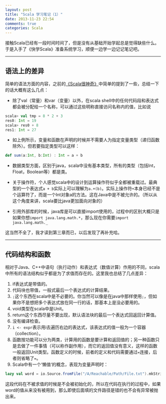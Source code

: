 ```yaml
---
layout: post
title: "Scala 学习笔记（1）"
date: 2013-11-23 22:54
comments: true
categories: Scala
---
```


接触Scala已经有一段时间时间了，但是没有从基础开始学起总是觉得缺些什么。于是入手了《快学Scala》准备系统学习，顺便一边学一边记记笔记吧。

<!--more-->

----

## 语法上的差异

简单的语法方面的内容，之前的[《Scala很神奇》](http://iceongrass.com/blog/2013/11/11/scalahen-shen-qi/)中简单的提到了一些，总结一下的话大概有这么几点：

- 除了val（常量）和var（变量）以外，在scala shell中的任何代码段和表达式都会被分配给一个名称，可以通过这些明称直接访问名称内的值，比如说
    
```scala
scala> val tmp = 8 * 2 + 3
res0: Int = 19
scala> res0 + 8
res1: Int = 27
```

- 如上例所示，变量和函数在声明的时候并不需要人为指定变量类型（递归函数除外）。但若要指定类型可以这样：

```scala
def sum(a:Int, b:Int) : Int = a + b
```

- 数据类型方面，区别于java，scala中没有基本类型，所有的类型（包括Int，Float，Boolean等）都是类。

- 关于操作符，个人感觉scala中的设计到运算操作符似乎全都被重载过。最典型的一个表达式`a + b`实际上可以理解为`a.+(b)`。实际上操作符`+`本身已经不是个运算符了，而是一个Int对象a的方法。这在Java中是不被允许的。（所以从这个角度来讲，scala要比java更加面向对象的）

- 引用外部库的时候，java库是可以直接import使用的，过程中的区别大概只是如果你想`import java.lang.math.*`，那么现在你需要`import java.lang.math._` 

这当然不全了，我才读到第三章而已，以后发现了再补充哈。

---

## 代码结构和函数

相对于Java、C++中语句（执行动作）和表达式（数值计算）作用的不同，scala中所有的语法结构似乎都是为了求值而存在的。这里我也总结了几点差异：

1. if表达式是带值的。
2. 代码块也带值，一般式最后一个表达式的计算结果。
3. `;`这个东西在scala中是不必要的。你当然可以像是在java中那样使用`;`，但如果你不是想把多个表达式放在同一行的话，那基本上是没必要用的。
4. void类型在scala中是Unit。
5. return这个东西尽量不要出现，默认语法块的最后一个表达式回返回计算值。
6. 没有编译检查。
7. `i <- expr`表示用i去遍历右边的表达式，该表达式的值一般为一个容器（collection）。
8. 函数按功能可以分为两类，计算用的函数是要计算和返回值的；另一种函数只是去做了一件事情（可以称作副作用），而它的返回值没有意义，这样的函数一般返回Unit类型。函数定义的时候，前者的定义和代码需要通过`=`连接，后者则省略了`=`。
9. Scala中有一个‘懒值‘的概念，表现为变量声明时：

```scala
lazy val word = io.Source.fromFile("/A/Reachable/Path/File.txt").mkString
```

这段代码在不被求值的时候是不会被初始化的，所以在代码在执行的过程中，如果word的值从来没有被用到，那么即使后面填的文件路径是错的也不会有异常被抛出来。

